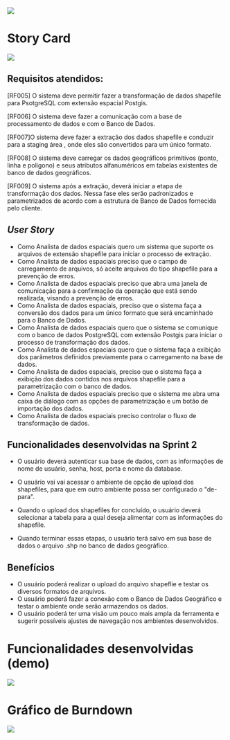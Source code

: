 
<img src="https://github.com/marciosousa4/GEOFPI---Projeto-Integrador/blob/master/Loading%20images/Sprint%202%20entrega.png?raw=true"/>

# Story Card

<img src="https://github.com/marciosousa4/GEOFPI---Projeto-Integrador/blob/master/Loading%20images/Card%20Sprint%202.png?raw=true"/>


## Requisitos atendidos:

[RF005] O sistema deve permitir fazer a transformação de dados shapefile para PsotgreSQL com extensão espacial Postgis.

[RF006] O sistema deve fazer a comunicação com a base de processamento de dados e com o Banco de Dados.

[RF007]O sistema deve fazer a extração dos dados shapefile e conduzir para a staging área , onde eles são convertidos para um único formato. 

[RF008] O sistema deve carregar os dados geográficos primitivos (ponto, linha e polígono) e seus atributos alfanuméricos em tabelas existentes de banco de dados geográficos.

[RF009] O sistema após a extração, deverá iniciar a etapa de transformação dos dados. Nessa fase eles serão padronizados e parametrizados de acordo com a estrutura de Banco de Dados fornecida pelo cliente. 

## *User Story*
*	Como Analista de dados espaciais quero um sistema que suporte os arquivos de extensão shapefile para iniciar o processo de extração.
*	Como Analista de dados espaciais preciso que o campo de carregamento de arquivos, só aceite arquivos do tipo shapefile para a prevenção de erros. 
*	Como Analista de dados espaciais preciso que abra uma janela de comunicação para a confirmação da operação que está sendo realizada, visando a prevenção de erros. 
*	Como Analista de dados espaciais, preciso que o sistema faça a conversão dos dados para um único formato que será encaminhado para o Banco de Dados.
*	Como Analista de dados espaciais quero que o sistema se comunique com o banco de dados PostgreSQL com extensão Postgis para iniciar o processo de transformação dos dados. 
*	Como Analista de dados espaciais quero que o sistema faça a exibição dos parâmetros definidos previamente para o carregamento na base de dados.
*	Como Analista de dados espaciais, preciso que o sistema faça a exibição dos dados contidos nos arquivos shapefile para a parametrização com o banco de dados. 
*	Como Analista de dados espaciais preciso que o sistema me abra uma caixa de diálogo com as opções de parametrização e um botão de importação dos dados. 
*	Como Analista de dados espaciais preciso controlar o fluxo de transformação de dados. 




## Funcionalidades desenvolvidas na Sprint 2

* O usuário deverá autenticar sua base de dados, com as informações de nome de usuário, senha, host, porta e nome da database.

* O usuário vai vai acessar o ambiente de opção de upload dos shapefiles, para que em outro ambiente possa ser configurado o "de-para".

* Quando o upload dos shapefiles for concluído, o usuário deverá selecionar a tabela para a qual deseja alimentar com as informações do shapefile.

* Quando terminar essas etapas, o usuário terá salvo em sua base de dados o arquivo .shp no banco de dados geográfico.

## Benefícios

* O usuário poderá realizar o upload do arquivo shapeflie e testar os diversos formatos de arquivos. 
* O usuário poderá fazer a conexão com o Banco de Dados Geográfico e testar o ambiente onde serão armazendos os dados.
* O usuário poderá ter uma visão um pouco mais ampla da ferramenta e sugerir possíveis ajustes de navegação nos ambientes desenvolvidos.

# Funcionalidades desenvolvidas (demo)

<img src="https://github.com/marciosousa4/GEOFPI---Projeto-Integrador/blob/master/Loading%20images/Sprint2.gif?raw=true"/>

# Gráfico de Burndown

<img src="https://github.com/marciosousa4/GEOFPI---Projeto-Integrador/blob/master/Loading%20images/gr%C3%A1fico%20de%20Burndown%20Sprint%202%20-%20atualizado.png?raw=true"/>

